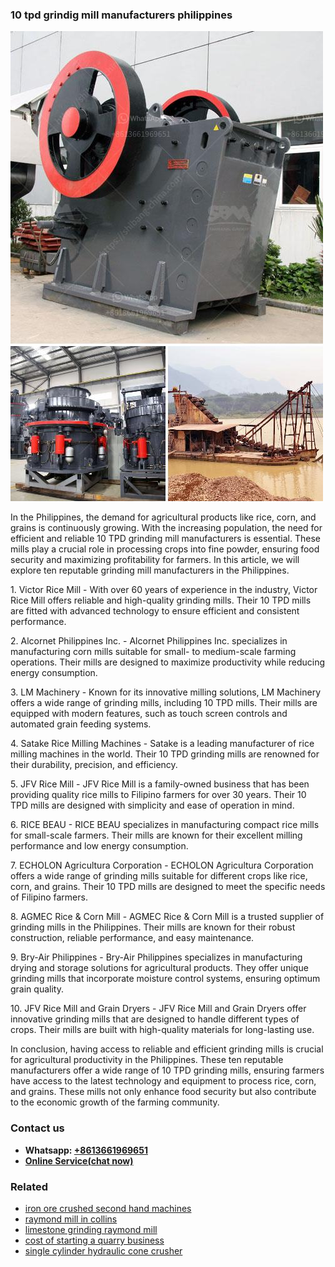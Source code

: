 <h3>10 tpd grindig mill manufacturers philippines</h3><img src='1708309072.jpg' alt=''><p>In the Philippines, the demand for agricultural products like rice, corn, and grains is continuously growing. With the increasing population, the need for efficient and reliable 10 TPD grinding mill manufacturers is essential. These mills play a crucial role in processing crops into fine powder, ensuring food security and maximizing profitability for farmers. In this article, we will explore ten reputable grinding mill manufacturers in the Philippines.</p><p>1. Victor Rice Mill - With over 60 years of experience in the industry, Victor Rice Mill offers reliable and high-quality grinding mills. Their 10 TPD mills are fitted with advanced technology to ensure efficient and consistent performance.</p><p>2. Alcornet Philippines Inc. - Alcornet Philippines Inc. specializes in manufacturing corn mills suitable for small- to medium-scale farming operations. Their mills are designed to maximize productivity while reducing energy consumption.</p><p>3. LM Machinery - Known for its innovative milling solutions, LM Machinery offers a wide range of grinding mills, including 10 TPD mills. Their mills are equipped with modern features, such as touch screen controls and automated grain feeding systems.</p><p>4. Satake Rice Milling Machines - Satake is a leading manufacturer of rice milling machines in the world. Their 10 TPD grinding mills are renowned for their durability, precision, and efficiency.</p><p>5. JFV Rice Mill - JFV Rice Mill is a family-owned business that has been providing quality rice mills to Filipino farmers for over 30 years. Their 10 TPD mills are designed with simplicity and ease of operation in mind.</p><p>6. RICE BEAU - RICE BEAU specializes in manufacturing compact rice mills for small-scale farmers. Their mills are known for their excellent milling performance and low energy consumption.</p><p>7. ECHOLON Agricultura Corporation - ECHOLON Agricultura Corporation offers a wide range of grinding mills suitable for different crops like rice, corn, and grains. Their 10 TPD mills are designed to meet the specific needs of Filipino farmers.</p><p>8. AGMEC Rice & Corn Mill - AGMEC Rice & Corn Mill is a trusted supplier of grinding mills in the Philippines. Their mills are known for their robust construction, reliable performance, and easy maintenance.</p><p>9. Bry-Air Philippines - Bry-Air Philippines specializes in manufacturing drying and storage solutions for agricultural products. They offer unique grinding mills that incorporate moisture control systems, ensuring optimum grain quality.</p><p>10. JFV Rice Mill and Grain Dryers - JFV Rice Mill and Grain Dryers offer innovative grinding mills that are designed to handle different types of crops. Their mills are built with high-quality materials for long-lasting use.</p><p>In conclusion, having access to reliable and efficient grinding mills is crucial for agricultural productivity in the Philippines. These ten reputable manufacturers offer a wide range of 10 TPD grinding mills, ensuring farmers have access to the latest technology and equipment to process rice, corn, and grains. These mills not only enhance food security but also contribute to the economic growth of the farming community.</p><h3>Contact us</h3><ul><li><strong>Whatsapp:&nbsp;<a href="https://wa.me/8613661969651">+8613661969651</a></strong></li><li><a href="https://swt.shibang-china.com/?git&amp;zhl&amp;10 tpd grindig mill manufacturers philippines"><strong>Online Service(chat now)</strong></a></li></ul><h3>Related</h3><ul><li><a href='iron ore crushed second hand machines.md'>iron ore crushed second hand machines</a></li><li><a href='raymond mill in collins.md'>raymond mill in collins</a></li><li><a href='limestone grinding raymond mill.md'>limestone grinding raymond mill</a></li><li><a href='cost of starting a quarry business.md'>cost of starting a quarry business</a></li><li><a href='single cylinder hydraulic cone crusher.md'>single cylinder hydraulic cone crusher</a></li></ul>
